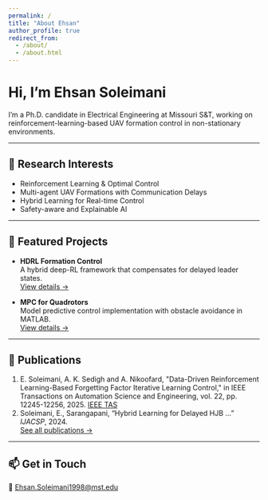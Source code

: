 ```yaml
---
permalink: /
title: "About Ehsan"
author_profile: true
redirect_from: 
  - /about/
  - /about.html
---
```


# Hi, I’m **Ehsan Soleimani**

I’m a Ph.D. candidate in Electrical Engineering at Missouri S&T, working on reinforcement-learning-based UAV formation control in non-stationary environments.

---

## 🔭 Research Interests

- Reinforcement Learning & Optimal Control  
- Multi-agent UAV Formations with Communication Delays  
- Hybrid Learning for Real-time Control  
- Safety-aware and Explainable AI  

---

## 🚀 Featured Projects

- **HDRL Formation Control**  
  A hybrid deep-RL framework that compensates for delayed leader states.  
  [View details →](/portfolio/uav-formation)

- **MPC for Quadrotors**  
  Model predictive control implementation with obstacle avoidance in MATLAB.  
  [View details →](/portfolio/mpc-quadrotor)

---

## 📄 Publications

1. E. Soleimani, A. K. Sedigh and A. Nikoofard, "Data-Driven Reinforcement Learning-Based Forgetting Factor Iterative Learning Control," in IEEE Transactions on Automation Science and Engineering, vol. 22, pp. 12245-12256, 2025.  [IEEE TAS](https://ieeexplore.ieee.org/abstract/document/10879362) 
2. Soleimani, E., Sarangapani, “Hybrid Learning for Delayed HJB …” *IJACSP*, 2024.  
[See all publications →](/publications)

---

## 📫 Get in Touch

 📧 Ehsan.Soleimani1998@mst.edu  

